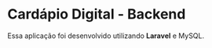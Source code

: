 <h1>Cardápio Digital - Backend</h1>

Essa aplicação foi desenvolvido utilizando **Laravel** e MySQL.